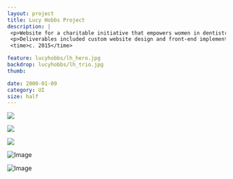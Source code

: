 ```yaml
---
layout: project
title: Lucy Hobbs Project
description: |
 <p>Website for a charitable initiative that empowers women in dentistry through events and education. The site is offers resources and articles, as well as information about upcoming events.</p>
 <p>Deliverables included custom website design and front-end implementation.</p>
 <time>c. 2015</time>

feature: lucyhobbs/lh_hero.jpg
backdrop: lucyhobbs/lh_trio.jpg
thumb:

date: 2000-01-09
category: UI
size: half
---
```


<p class="half"><img src="{{site.project_img_path}}lucyhobbs/lh_home3.jpg"></p>
<p class="half"><img src="{{site.project_img_path}}lucyhobbs/lh_event.jpg"></p>
<p class="half"><img src="{{site.project_img_path}}lucyhobbs/lh_mobile.jpg"></p>

![Image]({{site.project_img_path}}lucyhobbs/lh_header.jpg)

![Image]({{site.project_img_path}}lucyhobbs/lh_pages.jpg)

